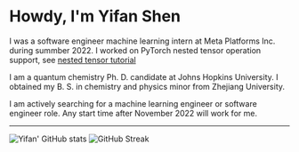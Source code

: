 # Howdy, I'm Yifan Shen

I was a software engineer machine learning intern at Meta Platforms Inc. during summber 2022. I worked on PyTorch nested tensor operation support, see [nested tensor tutorial](https://pytorch.org/tutorials/prototype/nestedtensor)

I am a quantum chemistry Ph. D. candidate at Johns Hopkins University. I obtained my B. S. in chemistry and physics minor from Zhejiang University.

I am actively searching for a machine learning engineer or software engineer role. Any start time after November 2022 will work for me.

---

![Yifan' GitHub stats](https://github-readme-stats.vercel.app/api?username=YifanShenSZ&count_private=true&show_icons=true&theme=nord)
![GitHub Streak](https://github-readme-streak-stats.herokuapp.com/?user=YifanShenSZ&theme=nord)

<!--
**YifanShenSZ/YifanShenSZ** is a ✨ _special_ ✨ repository because its `README.md` (this file) appears on your GitHub profile.

Here are some ideas to get you started:

- 🔭 I’m currently working on ...
- 🌱 I’m currently learning ...
- 👯 I’m looking to collaborate on ...
- 🤔 I’m looking for help with ...
- 💬 Ask me about ...
- 📫 How to reach me: ...
- 😄 Pronouns: ...
- ⚡ Fun fact: ...
-->
